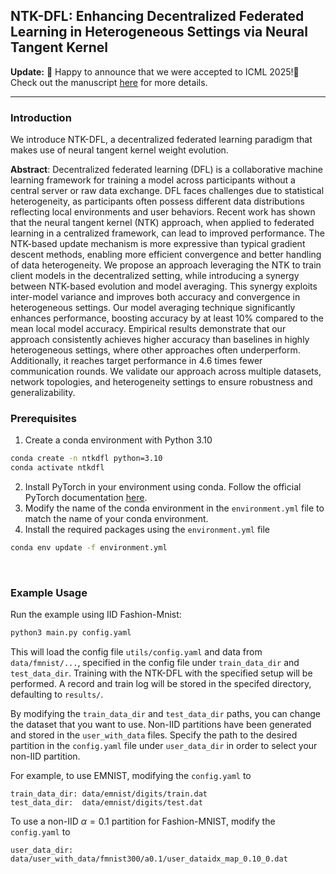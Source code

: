 ## NTK-DFL: Enhancing Decentralized Federated Learning in Heterogeneous Settings via Neural Tangent Kernel

**Update:** 🙌 Happy to announce that we were accepted to ICML 2025!🙌 Check out the manuscript [here](https://arxiv.org/abs/2410.01922) for more details.

***

### Introduction
We introduce NTK-DFL, a decentralized federated learning paradigm that makes use of neural tangent kernel weight evolution.

**Abstract**: Decentralized federated learning (DFL) is a collaborative machine learning framework for training a model across participants without a central server or raw data exchange. DFL faces challenges due to statistical heterogeneity, as participants often possess different data distributions reflecting local environments and user behaviors. Recent work has shown that the neural tangent kernel (NTK) approach, when applied to federated learning in a centralized framework, can lead to improved performance. The NTK-based update mechanism is more expressive than typical gradient descent methods, enabling more efficient convergence and better handling of data heterogeneity. We propose an approach leveraging the NTK to train client models in the decentralized setting, while introducing a synergy between NTK-based evolution and model averaging. This synergy exploits inter-model variance and improves both accuracy and convergence in heterogeneous settings. Our model averaging technique significantly enhances performance, boosting accuracy by at least 10% compared to the mean local model accuracy. Empirical results demonstrate that our approach consistently achieves higher accuracy than baselines in highly heterogeneous settings, where other approaches often underperform. Additionally, it reaches target performance in 4.6 times fewer communication rounds. We validate our approach across multiple datasets, network topologies, and heterogeneity settings to ensure robustness and generalizability. 
<br />
### Prerequisites

1) Create a conda environment with Python 3.10
```bash
conda create -n ntkdfl python=3.10
conda activate ntkdfl
```
2) Install PyTorch in your environment using conda. Follow the official PyTorch documentation [here](https://pytorch.org/get-started/locally/).
3) Modify the name of the conda environment in the `environment.yml` file to match the name of your conda environment.
4) Install the required packages using the `environment.yml` file
```bash
conda env update -f environment.yml
```

<br />

### Example Usage

Run the example using IID Fashion-Mnist: 
```bash
python3 main.py config.yaml
```
This will load the config file `utils/config.yaml` and data from `data/fmnist/...`, specified in the config file under `train_data_dir` and `test_data_dir`. Training with the NTK-DFL with the specified setup will be performed. A record and train log will be stored in the specifed directory, defaulting to `results/`.

By modifying the `train_data_dir` and `test_data_dir` paths, you can change the dataset that you want to use. Non-IID partitions have been generated and stored in the `user_with_data` files. Specify the path to the desired partition in the `config.yaml` file under `user_data_dir` in order to select your non-IID partition.

For example, to use EMNIST, modifying the `config.yaml` to 
```
train_data_dir: data/emnist/digits/train.dat
test_data_dir:  data/emnist/digits/test.dat
```

To use a non-IID $\alpha=0.1$ partition for Fashion-MNIST, modify the `config.yaml` to 
```
user_data_dir: data/user_with_data/fmnist300/a0.1/user_dataidx_map_0.10_0.dat
```
<br />

